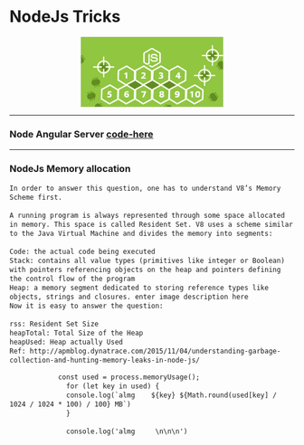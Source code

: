 # NodeJs Tricks

 <img src="https://raw.githubusercontent.com/almgwary/nodejs-tricks/master/nodejs-image.PNG" width="50%" style="max-width:100%;display: block;margin: auto;">
  
 - - -  
### Node Angular Server [code-here](https://github.com/almgwary/nodejs-tricks/blob/master/node-angular-server.js)
 
 - - -
 
### NodeJs Memory allocation 



    In order to answer this question, one has to understand V8’s Memory Scheme first.

    A running program is always represented through some space allocated in memory. This space is called Resident Set. V8 uses a scheme similar to the Java Virtual Machine and divides the memory into segments:

    Code: the actual code being executed
    Stack: contains all value types (primitives like integer or Boolean) with pointers referencing objects on the heap and pointers defining the control flow of the program
    Heap: a memory segment dedicated to storing reference types like objects, strings and closures. enter image description here
    Now it is easy to answer the question:

    rss: Resident Set Size
    heapTotal: Total Size of the Heap
    heapUsed: Heap actually Used
    Ref: http://apmblog.dynatrace.com/2015/11/04/understanding-garbage-collection-and-hunting-memory-leaks-in-node-js/


```
            const used = process.memoryUsage();
              for (let key in used) {
              console.log(`almg    ${key} ${Math.round(used[key] / 1024 / 1024 * 100) / 100} MB`)
              }

              console.log('almg     \n\n\n')
 ```
